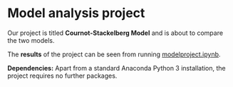 # Model analysis project

Our project is titled **Cournot-Stackelberg Model** and is about to compare the two models.

The **results** of the project can be seen from running [modelproject.ipynb](modelproject.ipynb).

**Dependencies:** Apart from a standard Anaconda Python 3 installation, the project requires no further packages.
